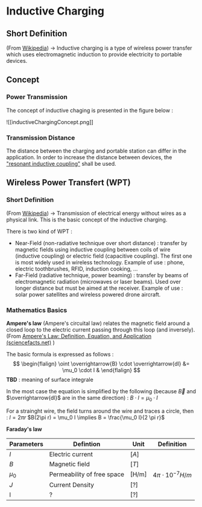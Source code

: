 # Inductive Charging
## Short Definition
(From [Wikipedia](https://en.wikipedia.org/wiki/Inductive_charging)) -> Inductive charging is a type of wireless power transfer which uses electromagnetic induction to provide electricity to portable devices. 

## Concept
### Power Transmission
The concept of inductive chaging is presented in the figure below : 

![[inductiveChargingConcept.png]]

### Transmission Distance
The distance between the charging and portable station can differ in the application. In order to increase the distance between devices, the ["resonant inductive coupling"](resonsantInductiveCoupling)  shall be used.

## Wireless Power Transfert (WPT)
### Short Definition
(From [Wikipedia](https://en.wikipedia.org/wiki/Wireless_power_transfer)) -> Transmission of electrical energy without wires as a physical link. This is the basic concept of the inductive charging. 

There is two kind of WPT : 
- Near-Field (non-radiative technique over short distance) : transfer by magnetic fields using inductive coupling between coils of wire (inductive coupling) or electric field (capacitive coupling). The first one is most widely used in wireless technology. Example of use : phone, electric toothbrushes, RFID, induction cooking, ... 
- Far-Field (radiative technique, power beaming) : transfer by beams of electromagnetic radiation (microwaves or laser beams). Used over longer distance but must be aimed at the receiver. Example of use : solar power satellites and wireless powered drone aircraft.

### Mathematics Basics
**Ampere's law** (Ampere's circuital law) relates the magnetic field around a closed loop to the electric current passing through this loop (and inversely). (From [Ampere's Law: Definition, Equation, and Application (sciencefacts.net)](https://www.sciencefacts.net/amperes-law.html) )

The basic formula is expressed as follows :
$$
\begin{flalign}
\oint \overrightarrow{B} \cdot \overrightarrow{dl} &= \mu_0 \cdot I &
\end{flalign}
$$
**TBD** : meaning of surface integrale

In the most case the equation is simplified by the following (because $\overrightarrow{B}$ and $\overrightarrow{dl}$ are in the same direction) : 
$B \cdot l = \mu_0 \cdot I$

For a strainght wire, the field turns around the wire and traces a circle, then :
$l = 2\pi r$
$B(2\pi r) = \mu_0 I \implies B = \frac{\mu_0 I}{2 \pi r}$

**Faraday's law**


**Parameters** | **Defintion** | **Unit** | **Definition**
--- | --- | --- | ---
$I$ | Electric current | [$A$] |
$B$ | Magnetic field | [$T$] |
$\mu_0$ | Permeability of free space | [H/m] | $4 \pi \cdot 10^{-7} H/m$
$J$ | Current Density | [?] |
l | ? | [?] | 

